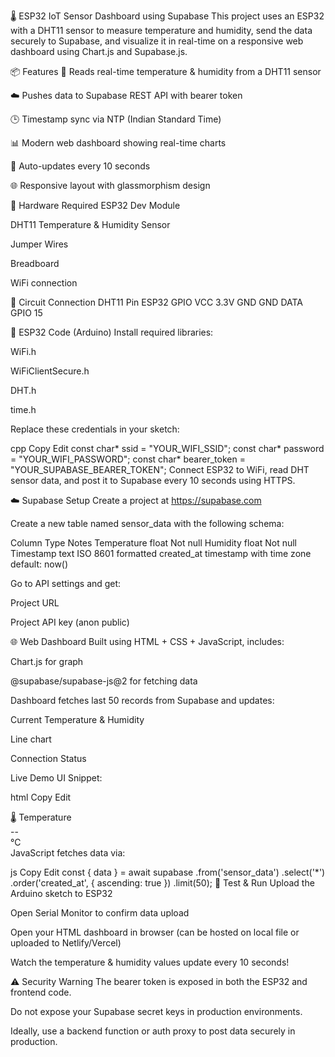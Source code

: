 🌡️ ESP32 IoT Sensor Dashboard using Supabase
This project uses an ESP32 with a DHT11 sensor to measure temperature and humidity, send the data securely to Supabase, and visualize it in real-time on a responsive web dashboard using Chart.js and Supabase.js.

📦 Features
📡 Reads real-time temperature & humidity from a DHT11 sensor

☁️ Pushes data to Supabase REST API with bearer token

🕒 Timestamp sync via NTP (Indian Standard Time)

📊 Modern web dashboard showing real-time charts

🔄 Auto-updates every 10 seconds

🌐 Responsive layout with glassmorphism design

🧰 Hardware Required
ESP32 Dev Module

DHT11 Temperature & Humidity Sensor

Jumper Wires

Breadboard

WiFi connection

🔌 Circuit Connection
DHT11 Pin	ESP32 GPIO
VCC	3.3V
GND	GND
DATA	GPIO 15

🔧 ESP32 Code (Arduino)
Install required libraries:

WiFi.h

WiFiClientSecure.h

DHT.h

time.h

Replace these credentials in your sketch:

cpp
Copy
Edit
const char* ssid = "YOUR_WIFI_SSID";
const char* password = "YOUR_WIFI_PASSWORD";
const char* bearer_token = "YOUR_SUPABASE_BEARER_TOKEN";
Connect ESP32 to WiFi, read DHT sensor data, and post it to Supabase every 10 seconds using HTTPS.

☁️ Supabase Setup
Create a project at https://supabase.com

Create a new table named sensor_data with the following schema:

Column	Type	Notes
Temperature	float	Not null
Humidity	float	Not null
Timestamp	text	ISO 8601 formatted
created_at	timestamp with time zone	default: now()

Go to API settings and get:

Project URL

Project API key (anon public)

🌐 Web Dashboard
Built using HTML + CSS + JavaScript, includes:

Chart.js for graph

@supabase/supabase-js@2 for fetching data

Dashboard fetches last 50 records from Supabase and updates:

Current Temperature & Humidity

Line chart

Connection Status

Live Demo UI Snippet:

html
Copy
Edit
<div class="status-item">
  <div>🌡️ Temperature</div>
  <span class="temp-value" id="temp">--</span>
  <div>°C</div>
</div>
JavaScript fetches data via:

js
Copy
Edit
const { data } = await supabase
  .from('sensor_data')
  .select('*')
  .order('created_at', { ascending: true })
  .limit(50);
🧪 Test & Run
Upload the Arduino sketch to ESP32

Open Serial Monitor to confirm data upload

Open your HTML dashboard in browser (can be hosted on local file or uploaded to Netlify/Vercel)

Watch the temperature & humidity values update every 10 seconds!

⚠️ Security Warning
The bearer token is exposed in both the ESP32 and frontend code.

Do not expose your Supabase secret keys in production environments.

Ideally, use a backend function or auth proxy to post data securely in production.
